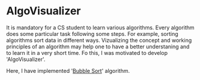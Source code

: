 # AlgoVisualizer 
It is mandatory for a CS student to learn various algorithms. Every algorithm does some particular task following some steps. For example, sorting algorithms sort data in different ways. Vizualizing the concept and working principles of an algorithm may help one to have a better understaning and to learn it in a very short time. Fo this, I was motivated to develop 'AlgoVisualizer'.

Here, I have implemented '<a href="https://en.wikipedia.org/wiki/Bubble_sort">Bubble Sort</a>' algorithm. 

